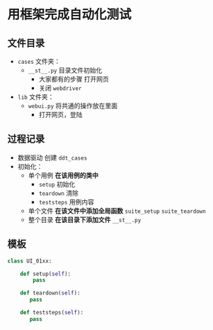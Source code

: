 # 用框架完成自动化测试

## 文件目录
- `cases` 文件夹：
  - `__st__.py` 目录文件初始化
    - 大家都有的步骤 打开网页
    - 关闭 `webdriver` 
- `lib` 文件夹：
  - `webui.py` 将共通的操作放在里面
    - 打开网页，登陆


## 过程记录
- 数据驱动 创建 `ddt_cases`
- 初始化：
  - 单个用例 **在该用例的类中** 
    - `setup` 初始化 
    - `teardown` 清除
    - `teststeps` 用例内容
  - 单个文件 **在该文件中添加全局函数**  `suite_setup` `suite_teardown`
  - 整个目录 **在该目录下添加文件** `__st__.py`
  

## 模板
```python
class UI_01xx:

    def setup(self):
        pass

    def teardown(self):
       pass

    def teststeps(self):
       pass
```
